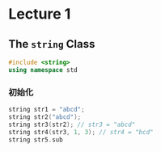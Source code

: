 # **Lecture 1**

## **The `string` Class**

```cpp
#include <string>
using namespace std
```

### **初始化**

```cpp
string str1 = "abcd";
string str2("abcd");
string str3(str2); // str3 = "abcd"
string str4(str3, 1, 3); // str4 = "bcd"
string str5.sub
```


